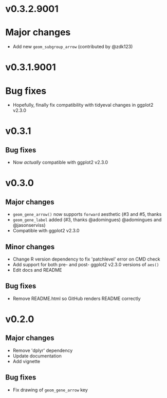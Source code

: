 # v0.3.2.9001

# Major changes

- Add new `geom_subgroup_arrow` (contributed by @zdk123)

# v0.3.1.9001

# Bug fixes

- Hopefully, finally fix compatibility with tidyeval changes in ggplot2 v2.3.0

# v0.3.1

## Bug fixes

- Now *actually* compatible with ggplot2 v2.3.0

# v0.3.0

## Major changes

- `geom_gene_arrow()` now supports `forward` aesthetic (#3 and #5, thanks
- `geom_gene_label` added (#3, thanks @adomingues)
  @adomingues and @jasonserviss)
- Compatible with ggplot2 v2.3.0

## Minor changes

- Change R version dependency to fix 'patchlevel' error on CMD check
- Add support for both pre- and post- ggplot2 v2.3.0 versions of `aes()`
- Edit docs and README

## Bug fixes

- Remove README.html so GitHub renders README correctly

# v0.2.0

## Major changes

- Remove 'dplyr' dependency
- Update documentation
- Add vignette

## Bug fixes

- Fix drawing of `geom_gene_arrow` key
